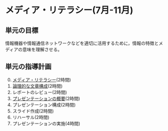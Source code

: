 # メディア・リテラシー(7月-11月)
## 単元の目標
情報機器や情報通信ネットワークなどを適切に活用するために，情報の特徴とメディアの意味を理解させる。

## 単元の指導計画
0. [メディア・リテラシー](ml.md)(2時間)
0. [論理的な文章構成](report.md)(2時間)
0. レポートのレビュー(2時間)
0. [プレゼンテーションの概要](presentation.md)(2時間)
0. プレゼンテーション構成(2時間)
0. スライド作成(2時間)
0. リハーサル(2時間)
0. プレゼンテーションの実施(4時間)
